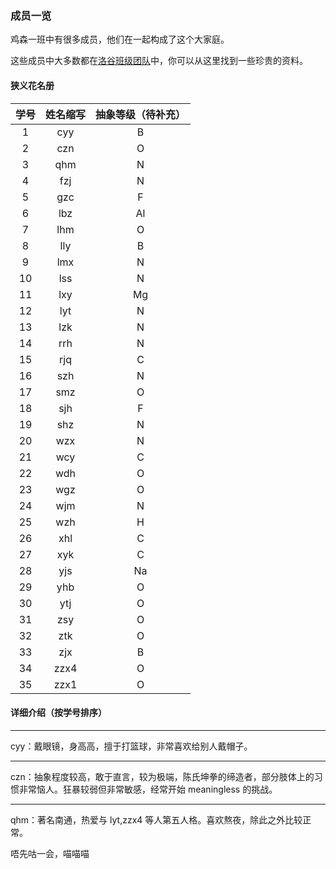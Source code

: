 ### 成员一览

鸡森一班中有很多成员，他们在一起构成了这个大家庭。

这些成员中大多数都在[洛谷班级团队](https://www.luogu.com.cn/team/73388)中，你可以从这里找到一些珍贵的资料。

#### 狭义花名册

| 学号 | 姓名缩写 | 抽象等级（待补充） |
| :-----------: | :-----------: | :-----------: |
| $1$ | cyy | B |
| $2$ | czn | O |
| $3$ | qhm | N |
| $4$ | fzj | N |
| $5$ | gzc | F |
| $6$ | lbz | Al |
| $7$ | lhm | O |
| $8$ | lly | B |
| $9$ | lmx | N |
| $10$ | lss | N |
| $11$ | lxy | Mg |
| $12$ | lyt | N |
| $13$ | lzk | N |
| $14$ | rrh | N |
| $15$ | rjq | C |
| $16$ | szh | N |
| $17$ | smz | O |
| $18$ | sjh | F |
| $19$ | shz | N |
| $20$ | wzx | N |
| $21$ | wcy | C |
| $22$ | wdh | O |
| $23$ | wgz | O |
| $24$ | wjm | N |
| $25$ | wzh | H |
| $26$ | xhl | C |
| $27$ | xyk | C |
| $28$ | yjs | Na |
| $29$ | yhb | O |
| $30$ | ytj | O |
| $31$ | zsy | O |
| $32$ | ztk | O |
| $33$ | zjx | B |
| $34$ | zzx4 | O |
| $35$ | zzx1 | O |

#### 详细介绍（按学号排序）

---

cyy：戴眼镜，身高高，擅于打篮球，非常喜欢给别人戴帽子。

---

czn：抽象程度较高，敢于直言，较为极端，陈氏坤拳的缔造者，部分肢体上的习惯非常恼人。狂暴较弱但非常敏感，经常开始 meaningless 的挑战。

---

qhm：著名南通，热爱与 lyt,zzx4 等人第五人格。喜欢熬夜，除此之外比较正常。

唔先咕一会，喵喵喵

